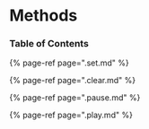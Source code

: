 # Methods

### Table of Contents

{% page-ref page=".set.md" %}

{% page-ref page=".clear.md" %}

{% page-ref page=".pause.md" %}

{% page-ref page=".play.md" %}

